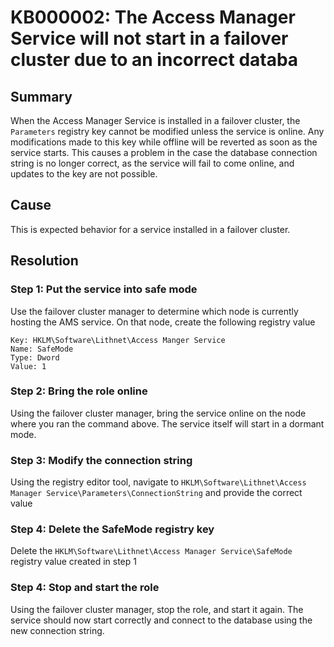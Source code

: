 # KB000002: The Access Manager Service will not start in a failover cluster due to an incorrect databa

## Summary

When the Access Manager Service is installed in a failover cluster, the `Parameters` registry key cannot be modified unless the service is online. Any modifications made to this key while offline will be reverted as soon as the service starts. This causes a problem in the case the database connection string is no longer correct, as the service will fail to come online, and updates to the key are not possible.

## Cause

This is expected behavior for a service installed in a failover cluster.

## Resolution

### Step 1: Put the service into safe mode

Use the failover cluster manager to determine which node is currently hosting the AMS service. On that node, create the following registry value

```
Key: HKLM\Software\Lithnet\Access Manger Service
Name: SafeMode
Type: Dword
Value: 1
```

### Step 2: Bring the role online

Using the failover cluster manager, bring the service online on the node where you ran the command above. The service itself will start in a dormant mode.

### Step 3: Modify the connection string

Using the registry editor tool, navigate to `HKLM\Software\Lithnet\Access Manager Service\Parameters\ConnectionString` and provide the correct value

### Step 4: Delete the SafeMode registry key

Delete the `HKLM\Software\Lithnet\Access Manager Service\SafeMode` registry value created in step 1

### Step 4: Stop and start the role

Using the failover cluster manager, stop the role, and start it again. The service should now start correctly and connect to the database using the new connection string.
